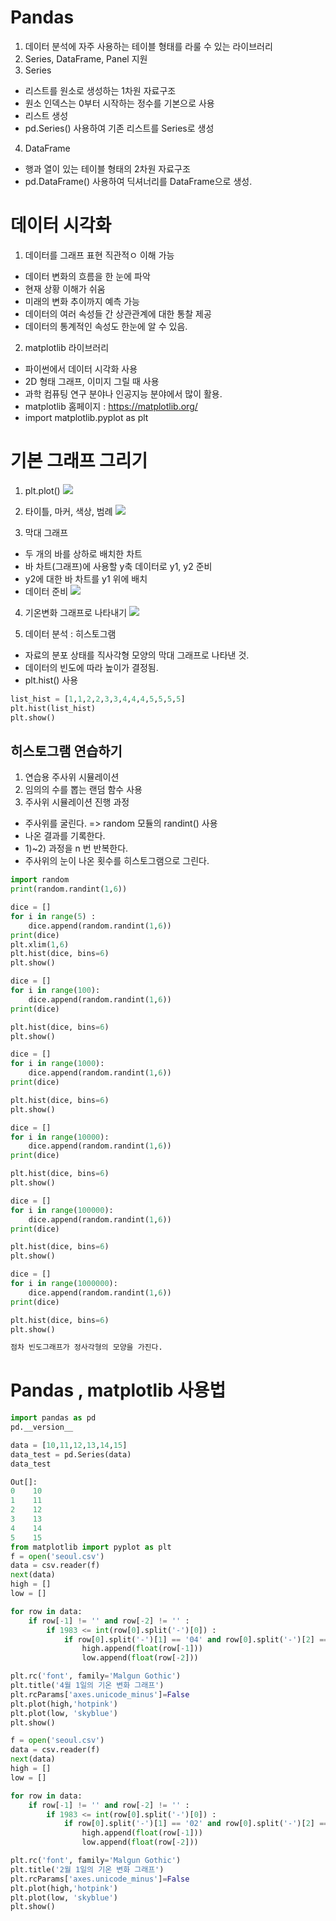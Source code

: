 # Pandas
1. 데이터 분석에 자주 사용하는 테이블 형태를 라룰 수 있는 라이브러리
2. Series, DataFrame, Panel 지원
3. Series
- 리스트를 원소로 생성하는 1차원 자료구조
- 원소 인덱스는 0부터 시작하는 정수를 기본으로 사용
- 리스트 생성
- pd.Series() 사용하여 기존 리스트를 Series로 생성
4. DataFrame
- 행과 열이 있는 테이블 형태의 2차원 자료구조
- pd.DataFrame() 사용하여 딕셔너리를 DataFrame으로 생성.

# 데이터 시각화
1. 데이터를 그래프 표현 직관적ㅇ 이해 가능
- 데이터 변화의 흐름을 한 눈에 파악
- 현재 상황 이해가 쉬움
- 미래의 변화 추이까지 예측 가능
- 데이터의 여러 속성들 간 상관관계에 대한 통찰 제공
- 데이터의 통계적인 속성도 한눈에 알 수 있음.

2. matplotlib 라이브러리
- 파이썬에서 데이터 시각화 사용
- 2D 형태 그래프, 이미지 그릴 때 사용
- 과학 컴퓨팅 연구 분야나 인공지능 분야에서 많이 활용.
- matplotlib 홈페이지 : https://matplotlib.org/
- import matplotlib.pyplot as plt

# 기본 그래프 그리기
1. plt.plot()
![](2021-04-01-10-40-56.png)

2. 타이틀, 마커, 색상, 범례
![](2021-04-01-10-52-12.png)

3. 막대 그래프
- 두 개의 바를 상하로 배치한 차트
- 바 차트(그래프)에 사용할 y축 데이터로 y1, y2 준비
- y2에 대한 바 차트를 y1 위에 배치
- 데이터 준비
![](2021-04-01-11-00-53.png)

4. 기온변화 그래프로 나타내기
![](2021-04-01-11-17-50.png)

5. 데이터 분석 : 히스토그램
- 자료의 분포 상태를 직사각형 모양의 막대 그래프로 나타낸 것.
- 데이터의 빈도에 따라 높이가 결정됨.
- plt.hist() 사용

```python
list_hist = [1,1,2,2,3,3,4,4,4,5,5,5,5]
plt.hist(list_hist)
plt.show()
```
## 히스토그램 연습하기
1. 연습용 주사위 시뮬레이션
2. 임의의 수를 뽑는 랜덤 함수 사용
3. 주사위 시뮬레이션 진행 과정
- 주사위를 굴린다. => random 모듈의 randint() 사용
- 나온 결과를 기록한다.
- 1)~2) 과정을 n 번 반복한다.
- 주사위의 눈이 나온 횟수를 히스토그램으로 그린다.
```python
import random
print(random.randint(1,6))

dice = []
for i in range(5) :
    dice.append(random.randint(1,6))
print(dice)
plt.xlim(1,6)
plt.hist(dice, bins=6)
plt.show()

dice = []
for i in range(100):
    dice.append(random.randint(1,6))
print(dice)

plt.hist(dice, bins=6)
plt.show()

dice = []
for i in range(1000):
    dice.append(random.randint(1,6))
print(dice)

plt.hist(dice, bins=6)
plt.show()

dice = []
for i in range(10000):
    dice.append(random.randint(1,6))
print(dice)

plt.hist(dice, bins=6)
plt.show()

dice = []
for i in range(100000):
    dice.append(random.randint(1,6))
print(dice)

plt.hist(dice, bins=6)
plt.show()

dice = []
for i in range(1000000):
    dice.append(random.randint(1,6))
print(dice)

plt.hist(dice, bins=6)
plt.show()

점차 빈도그래프가 정사각형의 모양을 가진다.
```
# Pandas , matplotlib 사용법
```python
import pandas as pd
pd.__version__

data = [10,11,12,13,14,15]
data_test = pd.Series(data)
data_test

Out[]:
0    10
1    11
2    12
3    13
4    14
5    15
from matplotlib import pyplot as plt
f = open('seoul.csv')
data = csv.reader(f)
next(data)
high = []
low = []

for row in data:
    if row[-1] != '' and row[-2] != '' :
        if 1983 <= int(row[0].split('-')[0]) :
            if row[0].split('-')[1] == '04' and row[0].split('-')[2] == '01':
                high.append(float(row[-1]))
                low.append(float(row[-2]))

plt.rc('font', family='Malgun Gothic')
plt.title('4월 1일의 기온 변화 그래프')
plt.rcParams['axes.unicode_minus']=False
plt.plot(high,'hotpink')
plt.plot(low, 'skyblue')
plt.show()

f = open('seoul.csv')
data = csv.reader(f)
next(data)
high = []
low = []

for row in data:
    if row[-1] != '' and row[-2] != '' :
        if 1983 <= int(row[0].split('-')[0]) :
            if row[0].split('-')[1] == '02' and row[0].split('-')[2] == '01':
                high.append(float(row[-1]))
                low.append(float(row[-2]))

plt.rc('font', family='Malgun Gothic')
plt.title('2월 1일의 기온 변화 그래프')
plt.rcParams['axes.unicode_minus']=False
plt.plot(high,'hotpink')
plt.plot(low, 'skyblue')
plt.show()
```
